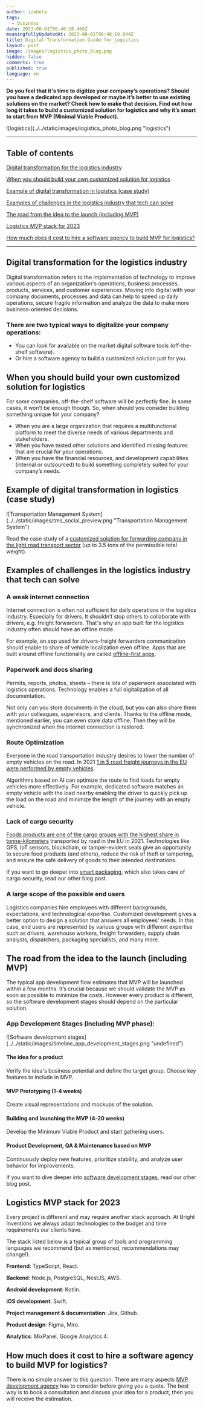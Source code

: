 ```yaml
---
author: izabela
tags:
  - business
date: 2023-08-01T06:48:18.466Z
meaningfullyUpdatedAt: 2023-08-01T06:48:19.044Z
title: Digital Transformation Guide for Logistics
layout: post
image: /images/logistics_photo_blog.png
hidden: false
comments: true
published: true
language: en
---
```

**Do you feel that it's time to digitize your company’s operations? Should you have a dedicated app developed or maybe it’s better to use existing solutions on the market? Check how to make that decision. Find out how long it takes to build a customized solution for logistics and why it’s smart to start from MVP (Minimal Viable Product).**

<div className="image">![logistics](../../static/images/logistics_photo_blog.png "logistics")</div>

- - -

## Table of contents

[Digital transformation for the logistics industry](/blog/digital-transformation-guide-for-logistics/#digital-transformation-for-the-logistics-industry)

[When you should build your own customized solution for logistics](/blog/digital-transformation-guide-for-logistics/#when-you-should-build-your-own-customized-solution-for-logistics)

[Example of digital transformation in logistics (case study)](/blog/digital-transformation-guide-for-logistics/#example-of-digital-transformation-in-logistics-case-study)

[Examples of challenges in the logistics industry that tech can solve](/blog/digital-transformation-guide-for-logistics/#examples-of-challenges-in-the-logistics-industry-that-tech-can-solve)

[The road from the idea to the launch (including MVP)](/blog/digital-transformation-guide-for-logistics/#the-road-from-the-idea-to-the-launch-including-mvp)

[Logistics MVP stack for 2023](/blog/digital-transformation-guide-for-logistics/#logistics-industry-mvp-stack-for-2023)

[How much does it cost to hire a software agency to build MVP for logistics?](/blog/digital-transformation-guide-for-logistics/#how-much-does-it-cost-to-hire-a-software-agency-to-build-mvp-for-logistics)

- - -

## Digital transformation for the logistics industry

Digital transformation refers to the implementation of technology to improve various aspects of an organization's operations, business processes, products, services, and customer experiences. Moving into digital with your company documents, processes and data can help to speed up daily operations, secure fragile information and analyze the data to make more business-oriented decisions.

### There are two typical ways to digitalize your company operations:

* You can look for available on the market digital software tools (off-the-shelf software).
* Or hire a software agency to build a customized solution just for you.

## When you should build your own customized solution for logistics

For some companies, off-the-shelf software will be perfectly fine. In some cases, it won’t be enough though. So, when should you consider building something unique for your company?

* When you are a large organization that requires a multifunctional platform to meet the diverse needs of various departments and stakeholders.
* When you have tested other solutions and identified missing features that are crucial for your operations.
* When you have the financial resources, and development capabilities (internal or outsourced) to build something completely suited for your company’s needs.

## Example of digital transformation in logistics (case study)

<div className="image">![Transportation Management System](../../static/images/tms_social_preview.png "Transportation Management System")</div>

Read the case study of a [customized solution for forwarding company in the light road transport sector](/projects/transportation-management-system/) (up to 3.5 tons of the permissible total weight).

## Examples of challenges in the logistics industry that tech can solve

### A weak internet connection

Internet connection is often not sufficient for daily operations in the logistics industry. Especially for drivers. It shouldn’t stop others to collaborate with drivers, e.g. freight forwarders. That's why an app built for the logistics industry often should have an offline mode. 

For example, an app used for drivers-freight forwarders communication should enable to share of vehicle localization even offline. Apps that are built around offline functionality are called [offline-first apps](/blog/offline-first-app-guide-for-startups-app-owners-case-studies/). 

### Paperwork and docs sharing

Permits, reports, photos, sheets – there is lots of paperwork associated with logistics operations. Technology enables a full digitalization of all documentation. 

Not only can you store documents in the cloud, but you can also share them with your colleagues, supervisors, and clients. Thanks to the offline mode, mentioned earlier, you can even store data offline. Then they will be synchronized when the internet connection is restored.

### Route Optimization

Everyone in the road transportation industry desires to lower the number of empty vehicles on the road. In 2021 [1 in 5 road freight journeys in the EU were performed by empty vehicles](https://ec.europa.eu/eurostat/statistics-explained/index.php?title=Road_freight_transport_by_journey_characteristics#Empty_runnings). 

Algorithms based on AI can optimize the route to find loads for empty vehicles more effectively. For example, dedicated software matches an empty vehicle with the load nearby enabling the driver to quickly pick up the load on the road and minimize the length of the journey with an empty vehicle.

### Lack of cargo security

[Foods products are one of the cargo groups with the highest share in tonne-kilometers](https://ec.europa.eu/eurostat/statistics-explained/index.php?title=Road_freight_transport_by_type_of_goods) transported by road in the EU in 2021. Technologies like GPS, IoT sensors, blockchain, or tamper-evident seals give an opportunity to secure food products (and others), reduce the risk of theft or tampering, and ensure the safe delivery of goods to their intended destinations. 

If you want to go deeper into [smart packaging](https://brightinventions.pl/blog/how-to-build-mvp-for-smart-packaging-solution/), which also takes care of cargo security, read our other blog post.

### A large scope of the possible end users

Logistics companies hire employees with different backgrounds, expectations, and technological expertise. Customized development gives a better option to design a solution that answers all employees’ needs. In this case, end users are represented by various groups with different expertise such as drivers, warehouse workers, freight forwarders, supply chain analysts, dispatchers, packaging specialists, and many more.

## The road from the idea to the launch (including MVP)

The typical app development flow estimates that MVP will be launched within a few months. It’s crucial because we should validate the MVP as soon as possible to minimize the costs. However every product is different, so the software development stages should depend on the particular solution.

### App Development Stages (including MVP phase):

<div className="image">![Software development stages](../../static/images/timeline_app_development_stages.png "undefined")</div>

#### The idea for a product

Verify the idea's business potential and define the target group. Choose key features to include in MVP.

#### MVP Prototyping (1-4 weeks)

Create visual representations and mockups of the solution.

#### Building and launching the MVP (4-20 weeks)

Develop the Minimum Viable Product and start gathering users.

#### Product Development, QA & Maintenance based on MVP

Continuously deploy new features, prioritize stability, and analyze user behavior for improvements.

If you want to dive deeper into [software development stages](/blog/what-are-the-stages-of-app-development/), read our other blog post.

<EbookDynamic sectionTitle='Want to grasp the ins and outs of MVP?' ebookName='From-MVP-to-a-Final-Product.pdf' ebookDescription='Read the free ebook about MVP development. Check out how you can start to digitize your company’s operations fast and with a lower budget.' ebookImage='/images/mvp_ebook_cover.png' ebookAlt='ebook mvp cover' />

## Logistics MVP stack for 2023

Every project is different and may require another stack approach. At Bright Inventions we always adapt technologies to the budget and time requirements our clients have. 

The stack listed below is a typical group of tools and programming languages we recommend (but as mentioned, recommendations may change!).

**Frontend**: TypeScript, React.

**Backend**: Node.js, PostgreSQL, NestJS, AWS.

**Android development**: Kotlin.

**iOS development**: Swift.

**Project management & documentation**: Jira, Github.

**Product design**: Figma, Miro.

**Analytics**: MixPanel, Google Analytics 4.

## How much does it cost to hire a software agency to build MVP for logistics?

There is no simple answer to this question. There are many aspects [MVP development agency](/our-areas/mvp-development/) has to consider before giving you a quote. The best way is to book a consultation and discuss your idea for a product, then you will receive the estimation.
